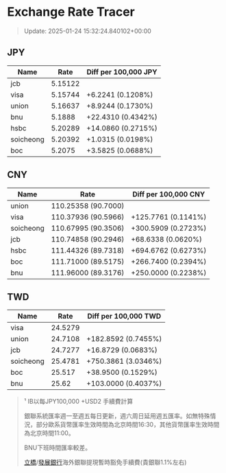 # Exchange Rate Tracer

> Update: 2025-01-24 15:32:24.840102+00:00

## JPY

| Name      |    Rate | Diff per 100,000 JPY   |
|-----------|---------|------------------------|
| jcb       | 5.15122 |                        |
| visa      | 5.15744 | +6.2241 (0.1208%)      |
| union     | 5.16637 | +8.9244 (0.1730%)      |
| bnu       | 5.1888  | +22.4310 (0.4342%)     |
| hsbc      | 5.20289 | +14.0860 (0.2715%)     |
| soicheong | 5.20392 | +1.0315 (0.0198%)      |
| boc       | 5.2075  | +3.5825 (0.0688%)      |

## CNY

| Name      | Rate                | Diff per 100,000 CNY   |
|-----------|---------------------|------------------------|
| union     | 110.25358	(90.7000) |                        |
| visa      | 110.37936	(90.5966) | +125.7761 (0.1141%)    |
| soicheong | 110.67995	(90.3506) | +300.5909 (0.2723%)    |
| jcb       | 110.74858	(90.2946) | +68.6338 (0.0620%)     |
| hsbc      | 111.44326	(89.7318) | +694.6762 (0.6273%)    |
| boc       | 111.71000	(89.5175) | +266.7400 (0.2394%)    |
| bnu       | 111.96000	(89.3176) | +250.0000 (0.2238%)    |

## TWD

| Name      |    Rate | Diff per 100,000 TWD   |
|-----------|---------|------------------------|
| visa      | 24.5279 |                        |
| union     | 24.7108 | +182.8592 (0.7455%)    |
| jcb       | 24.7277 | +16.8729 (0.0683%)     |
| soicheong | 25.4781 | +750.3861 (3.0346%)    |
| boc       | 25.517  | +38.9500 (0.1529%)     |
| bnu       | 25.62   | +103.0000 (0.4037%)    |


> ¹ IB以每JPY100,000 +USD2 手續費計算
>
> 銀聯系統匯率週一至週五每日更新，週六周日延用週五匯率。如無特殊情況，部分歐系貨幣匯率生效時間為北京時間16:30，其他貨幣匯率生效時間為北京時間11:00。
>
> BNU下班時間匯率較差。
>
> [立橋](https://www.wlbank.com.mo/uploads/ueditor/file/20181211/1544536513900230.pdf)/[發展銀行](https://www.mdb.com.mo/Service_Charges_20230728.pdf)海外銀聯提現暫時豁免手續費(貴銀聯1.1%左右)

